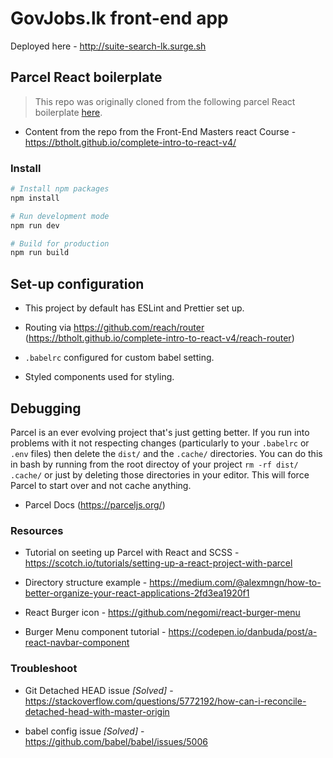 # GovJobs.lk front-end app
Deployed here - http://suite-search-lk.surge.sh
## Parcel React boilerplate

> This repo was originally cloned from the following parcel React boilerplate [here](https://github.com/Christianq010/v1-parcel-react-scss-boilerplate).

- Content from the repo from the Front-End Masters react Course - https://btholt.github.io/complete-intro-to-react-v4/

### Install

```bash
# Install npm packages
npm install

# Run development mode
npm run dev

# Build for production
npm run build
```

## Set-up configuration

- This project by default has ESLint and Prettier set up.

- Routing via https://github.com/reach/router (https://btholt.github.io/complete-intro-to-react-v4/reach-router)

- `.babelrc` configured for custom babel setting.

- Styled components used for styling.

## Debugging

Parcel is an ever evolving project that's just getting better. If you run into problems with it not respecting changes (particularly to your `.babelrc` or `.env` files) then delete the `dist/` and the `.cache/` directories. You can do this in bash by running from the root directoy of your project `rm -rf dist/ .cache/` or just by deleting those directories in your editor. This will force Parcel to start over and not cache anything.

- Parcel Docs (https://parceljs.org/)

### Resources

- Tutorial on seeting up Parcel with React and SCSS - https://scotch.io/tutorials/setting-up-a-react-project-with-parcel

- Directory structure example - https://medium.com/@alexmngn/how-to-better-organize-your-react-applications-2fd3ea1920f1

- React Burger icon - https://github.com/negomi/react-burger-menu
- Burger Menu component tutorial - https://codepen.io/danbuda/post/a-react-navbar-component

### Troubleshoot

- Git Detached HEAD issue _[Solved]_ - https://stackoverflow.com/questions/5772192/how-can-i-reconcile-detached-head-with-master-origin

- babel config issue _[Solved]_ - https://github.com/babel/babel/issues/5006
